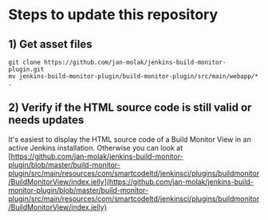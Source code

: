 # Steps to update this repository

## 1) Get asset files

    git clone https://github.com/jan-molak/jenkins-build-monitor-plugin.git
    mv jenkins-build-monitor-plugin/build-monitor-plugin/src/main/webapp/* .

## 2) Verify if the HTML source code is still valid or needs updates

It's easiest to display the HTML source code of a Build Monitor View in an active Jenkins installation. Otherwise
you can look at [https://github.com/jan-molak/jenkins-build-monitor-plugin/blob/master/build-monitor-plugin/src/main/resources/com/smartcodeltd/jenkinsci/plugins/buildmonitor/BuildMonitorView/index.jelly](https://github.com/jan-molak/jenkins-build-monitor-plugin/blob/master/build-monitor-plugin/src/main/resources/com/smartcodeltd/jenkinsci/plugins/buildmonitor/BuildMonitorView/index.jelly)
